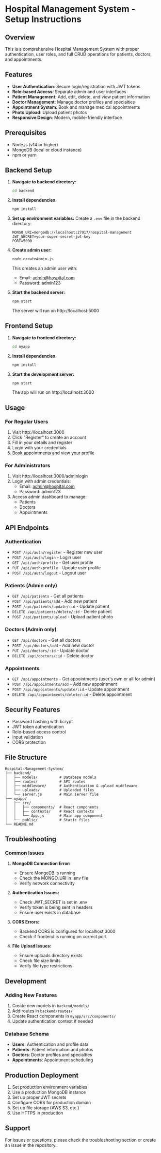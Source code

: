 # Hospital Management System - Setup Instructions

## Overview
This is a comprehensive Hospital Management System with proper authentication, user roles, and full CRUD operations for patients, doctors, and appointments.

## Features
- **User Authentication**: Secure login/registration with JWT tokens
- **Role-based Access**: Separate admin and user interfaces
- **Patient Management**: Add, edit, delete, and view patient information
- **Doctor Management**: Manage doctor profiles and specialties
- **Appointment System**: Book and manage medical appointments
- **Photo Upload**: Upload patient photos
- **Responsive Design**: Modern, mobile-friendly interface

## Prerequisites
- Node.js (v14 or higher)
- MongoDB (local or cloud instance)
- npm or yarn

## Backend Setup

1. **Navigate to backend directory:**
   ```bash
   cd backend
   ```

2. **Install dependencies:**
   ```bash
   npm install
   ```

3. **Set up environment variables:**
   Create a `.env` file in the backend directory:
   ```env
   MONGO_URI=mongodb://localhost:27017/hospital-management
   JWT_SECRET=your-super-secret-jwt-key
   PORT=5000
   ```

4. **Create admin user:**
   ```bash
   node createAdmin.js
   ```
   This creates an admin user with:
   - Email: admin@hospital.com
   - Password: admin123

5. **Start the backend server:**
   ```bash
   npm start
   ```
   The server will run on http://localhost:5000

## Frontend Setup

1. **Navigate to frontend directory:**
   ```bash
   cd myapp
   ```

2. **Install dependencies:**
   ```bash
   npm install
   ```

3. **Start the development server:**
   ```bash
   npm start
   ```
   The app will run on http://localhost:3000

## Usage

### For Regular Users
1. Visit http://localhost:3000
2. Click "Register" to create an account
3. Fill in your details and register
4. Login with your credentials
5. Book appointments and view your profile

### For Administrators
1. Visit http://localhost:3000/adminlogin
2. Login with admin credentials:
   - Email: admin@hospital.com
   - Password: admin123
3. Access admin dashboard to manage:
   - Patients
   - Doctors
   - Appointments

## API Endpoints

### Authentication
- `POST /api/auth/register` - Register new user
- `POST /api/auth/login` - Login user
- `GET /api/auth/profile` - Get user profile
- `PUT /api/auth/profile` - Update user profile
- `POST /api/auth/logout` - Logout user

### Patients (Admin only)
- `GET /api/patients` - Get all patients
- `POST /api/patients/add` - Add new patient
- `POST /api/patients/update/:id` - Update patient
- `DELETE /api/patients/delete/:id` - Delete patient
- `POST /api/patients/upload` - Upload patient photo

### Doctors (Admin only)
- `GET /api/doctors` - Get all doctors
- `POST /api/doctors/add` - Add new doctor
- `PUT /api/doctors/:id` - Update doctor
- `DELETE /api/doctors/:id` - Delete doctor

### Appointments
- `GET /api/appointments` - Get appointments (user's own or all for admin)
- `POST /api/appointments/add` - Add new appointment
- `POST /api/appointments/update/:id` - Update appointment
- `DELETE /api/appointments/delete/:id` - Delete appointment

## Security Features
- Password hashing with bcrypt
- JWT token authentication
- Role-based access control
- Input validation
- CORS protection

## File Structure
```
Hospital-Management-System/
├── backend/
│   ├── models/          # Database models
│   ├── routes/          # API routes
│   ├── middleware/      # Authentication & upload middleware
│   ├── uploads/         # Uploaded files
│   └── server.js        # Main server file
├── myapp/
│   ├── src/
│   │   ├── components/  # React components
│   │   ├── contexts/    # React contexts
│   │   └── App.js       # Main app component
│   └── public/          # Static files
└── README.md
```

## Troubleshooting

### Common Issues

1. **MongoDB Connection Error:**
   - Ensure MongoDB is running
   - Check the MONGO_URI in .env file
   - Verify network connectivity

2. **Authentication Issues:**
   - Check JWT_SECRET is set in .env
   - Verify token is being sent in headers
   - Ensure user exists in database

3. **CORS Errors:**
   - Backend CORS is configured for localhost:3000
   - Check if frontend is running on correct port

4. **File Upload Issues:**
   - Ensure uploads directory exists
   - Check file size limits
   - Verify file type restrictions

## Development

### Adding New Features
1. Create new models in `backend/models/`
2. Add routes in `backend/routes/`
3. Create React components in `myapp/src/components/`
4. Update authentication context if needed

### Database Schema
- **Users**: Authentication and profile data
- **Patients**: Patient information and photos
- **Doctors**: Doctor profiles and specialties
- **Appointments**: Appointment scheduling

## Production Deployment

1. Set production environment variables
2. Use a production MongoDB instance
3. Set up proper JWT secrets
4. Configure CORS for production domain
5. Set up file storage (AWS S3, etc.)
6. Use HTTPS in production

## Support
For issues or questions, please check the troubleshooting section or create an issue in the repository.
